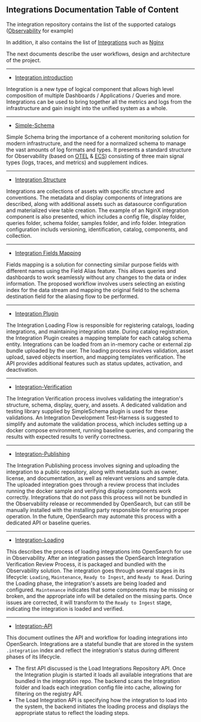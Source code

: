 ## Integrations Documentation Table of Content

The integration repository contains the list of the supported catalogs ([Observability](https://github.com/opensearch-project/opensearch-catalog/blob/main/docs/schema/observability/README.md) for example)

In addition, it also contains the list of [Integrations](../integrations/README.md) such as [Nginx](../integrations/nginx/info/README.md)

The next documents describe the user workflows, design and architecture of the project. 

---

- [Integration introduction](Integrations.md)

Integration is a new type of logical component that allows high level composition of multiple Dashboards / Applications / Queries and more.
Integrations can be used to bring together all the metrics and logs from the infrastructure and gain insight into the unified system as a whole.

---

- [Simple-Schema](Simple-schema.md)

Simple Schema bring the importance of a coherent monitoring solution for modern infrastructure, and the need for a normalized schema to manage the vast amounts of log formats and types.
It presents a standard structure for Observability (based on [OTEL](https://github.com/open-telemetry) & [ECS](https://github.com/elastic/ecs)) consisting of three main signal types (logs, traces, and metrics) and supplement indices.


---

- [Integration Structure](Integration-structure.md)


Integrations are collections of assets with specific structure and conventions. The metadata and display components of integrations are described, along with additional assets such as datasource configuration and materialized view table creation.
The example of an NginX integration component is also presented, which includes a config file, display folder, queries folder, schema folder, samples folder, and info folder. Integration configuration includs versioning, identification, catalog, components, and collection.

---

- [Integration Fields Mapping](Integration-fields-mapping.md)

Fields mapping is a solution for connecting similar purpose fields with different names using the Field Alias feature. This allows queries and dashboards to work seamlessly without any changes to the data or index information. The proposed workflow involves users selecting an existing index for the data stream and mapping the original field to the schema destination field for the aliasing flow to be performed. 

---

- [Integration Plugin](Integration-plugin-tasks.md)

The Integration Loading Flow is responsible for registering catalogs, loading integrations, and maintaining integration state. During catalog registration, the Integration Plugin creates a mapping template for each catalog schema entity. Integrations can be loaded from an in-memory cache or external zip bundle uploaded by the user. The loading process involves validation, asset upload, saved objects insertion, and mapping templates verification. The API provides additional features such as status updates, activation, and deactivation.

---

- [Integration-Verification](Integration-verification.md)

The Integration Verification process involves validating the integration's structure, schema, display, query, and assets. A dedicated validation and testing library supplied by SimpleSchema plugin is used for these validations.
An Integration Development Test-Harness is suggested to simplify and automate the validation process, which includes setting up a docker compose environment, running baseline queries, and comparing the results with expected results to verify correctness.

---

- [Integration-Publishing](Integration-publishing.md)


The Integration Publishing process involves signing and uploading the integration to a public repository, along with metadata such as owner, license, and documentation, as well as relevant versions and sample data. The uploaded integration goes through a review process that includes running the docker sample and verifying display components work correctly.
Integrations that do not pass this process will not be bundled in the Observability release or recommended by OpenSearch, but can still be manually installed with the installing party responsible for ensuring proper operation. In the future, OpenSearch may automate this process with a dedicated API or baseline queries.

---

- [Integration-Loading](Integration-loading.md)


This describes the process of loading integrations into OpenSearch for use in Observability. After an integration passes the OpenSearch Integration Verification Review Process, it is packaged and bundled with the Observability solution.
The integration goes through several stages in its lifecycle: `Loading`, `Maintenance`, `Ready to Ingest`, and `Ready to Read`.
During the Loading phase, the integration's assets are being loaded and configured. `Maintenance` indicates that some components may be missing or broken, and the appropriate info will be detailed on the missing parts.
Once issues are corrected, it will transform to the `Ready to Ingest` stage, indicating the integration is loaded and verified.

---

- [Integration-API](Integration-API.md)

This document outlines the API and workflow for loading integrations into OpenSearch. Integrations are a stateful bundle that are stored in the system `.integration` index and reflect the integration's status during different phases of its lifecycle.
 - The first API discussed is the Load Integrations Repository API. Once the Integration plugin is started it loads all available integrations that are bundled in the integration repo. The backend scans the Integration folder and loads each integration config file into cache, allowing for filtering on the registry API.
 - The Load Integration API is specifying how the integration to load into the system, the backend initiates the loading process and displays the appropriate status to reflect the loading steps.